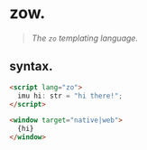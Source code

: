 # zow.

> *The `zo` templating language.*

## syntax.

```html
<script lang="zo">
  imu hi: str = "hi there!";
</script>

<window target="native|web">
  {hi}
</window>
```
